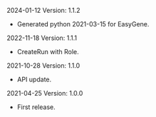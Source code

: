2024-01-12 Version: 1.1.2
- Generated python 2021-03-15 for EasyGene.

2022-11-18 Version: 1.1.1
- CreateRun with Role.

2021-10-28 Version: 1.1.0
- API update.

2021-04-25 Version: 1.0.0
- First release.

